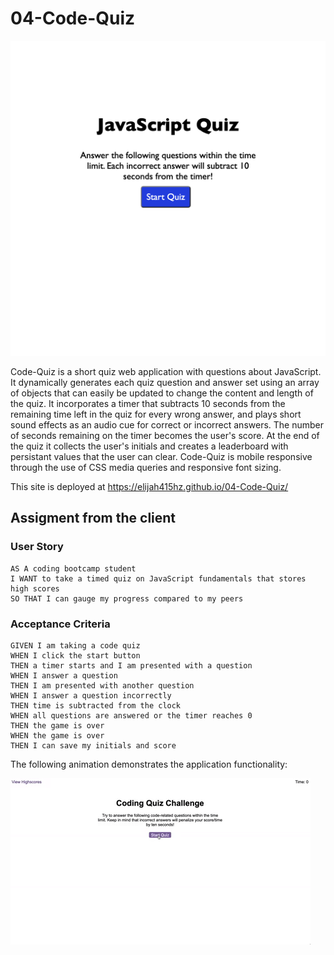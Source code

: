 # 04-Code-Quiz

![Code Quiz Preview](assets/thumbnail_quiz.png)


Code-Quiz is a short quiz web application with questions about JavaScript. It dynamically generates each quiz question and answer set using an array of objects that can easily be updated to change the content and length of the quiz. 
It incorporates a timer that subtracts 10 seconds from the remaining time left in the quiz for every wrong answer, and plays short sound effects as an audio cue for correct or incorrect answers. The number of seconds remaining on the timer becomes the user's score.
At the end of the quiz it collects the user's initials and creates a leaderboard with persistant values that the user can clear.
Code-Quiz is mobile responsive through the use of CSS media queries and responsive font sizing. 

This site is deployed at https://elijah415hz.github.io/04-Code-Quiz/

## Assigment from the client
### User Story

```
AS A coding bootcamp student
I WANT to take a timed quiz on JavaScript fundamentals that stores high scores
SO THAT I can gauge my progress compared to my peers
```

### Acceptance Criteria

```
GIVEN I am taking a code quiz
WHEN I click the start button
THEN a timer starts and I am presented with a question
WHEN I answer a question
THEN I am presented with another question
WHEN I answer a question incorrectly
THEN time is subtracted from the clock
WHEN all questions are answered or the timer reaches 0
THEN the game is over
WHEN the game is over
THEN I can save my initials and score
```

The following animation demonstrates the application functionality:

![code quiz](./assets/04-web-apis-homework-demo.gif)